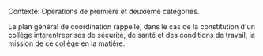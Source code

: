 Contexte: Opérations de première et deuxième catégories.

Le plan général de coordination rappelle, dans le cas de la constitution d'un collège interentreprises de sécurité, de santé et des conditions de travail, la mission de ce collège en la matière.